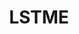 ---
title: "LSTME"
imageDesc: ["Plagát", "Zad", "Grafika", "Grafika", "Pred"]
description: "Pre LSTME som vytvorila balík rôznych grafík / rámikov a šablón na posty pre sociálne siete. Taktiež som k tomu vytvorila návrh tričiek / mikín ako merch a plagát."
link: "https://www.instagram.com/lstme.sk/"
linkText: "Instagram"
imageDescEn: ["Poster", "Back", "Graphics", "Graphics", "Front"]
descriptionEn: "For LSTME, I created a set of various graphics / frames and templates for social media posts. I also designed T-shirts / hoodies as merch and a poster."
linkTextEn: "Instagram"
---